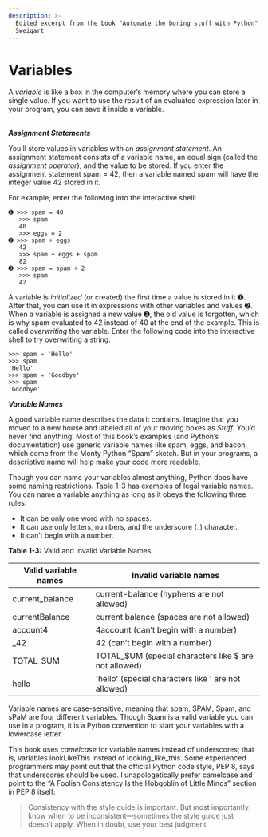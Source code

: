 ```yaml
---
description: >-
  Edited excerpt from the book "Automate the boring stuff with Python" by Al
  Sweigart
---
```


# Variables

A _variable_ is like a box in the computer’s memory where you can store a single value. If you want to use the result of an evaluated expression later in your program, you can save it inside a variable.

\
_**Assignment Statements**_

You’ll store values in variables with an _assignment statement_. An assignment statement consists of a variable name, an equal sign (called the _assignment operator_), and the value to be stored. If you enter the assignment statement spam = 42, then a variable named spam will have the integer value 42 stored in it.

For example, enter the following into the interactive shell:

```
➊ >>> spam = 40
   >>> spam
   40
   >>> eggs = 2
➋ >>> spam + eggs
   42
   >>> spam + eggs + spam
   82
➌ >>> spam = spam + 2
   >>> spam
   42
```

A variable is _initialized_ (or created) the first time a value is stored in it ➊. After that, you can use it in expressions with other variables and values ➋. When a variable is assigned a new value ➌, the old value is forgotten, which is why spam evaluated to 42 instead of 40 at the end of the example. This is called _overwriting_ the variable. Enter the following code into the interactive shell to try overwriting a string:

```
>>> spam = 'Hello'
>>> spam
'Hello'
>>> spam = 'Goodbye'
>>> spam
'Goodbye'
```

_**Variable Names**_

A good variable name describes the data it contains. Imagine that you moved to a new house and labeled all of your moving boxes as _Stuff_. You’d never find anything! Most of this book’s examples (and Python’s documentation) use generic variable names like spam, eggs, and bacon, which come from the Monty Python “Spam” sketch. But in your programs, a descriptive name will help make your code more readable.

Though you can name your variables almost anything, Python does have some naming restrictions. Table 1-3 has examples of legal variable names. You can name a variable anything as long as it obeys the following three rules:

* It can be only one word with no spaces.
* It can use only letters, numbers, and the underscore (\_) character.
* It can’t begin with a number.

**Table 1-3:** Valid and Invalid Variable Names

| **Valid variable names** | **Invalid variable names**                             |
| ------------------------ | ------------------------------------------------------ |
| current\_balance         | current-balance (hyphens are not allowed)              |
| currentBalance           | current balance (spaces are not allowed)               |
| account4                 | 4account (can’t begin with a number)                   |
| \_42                     | 42 (can’t begin with a number)                         |
| TOTAL\_SUM               | TOTAL\_$UM (special characters like $ are not allowed) |
| hello                    | 'hello' (special characters like ' are not allowed)    |

Variable names are case-sensitive, meaning that spam, SPAM, Spam, and sPaM are four different variables. Though Spam is a valid variable you can use in a program, it is a Python convention to start your variables with a lowercase letter.

This book uses _camelcase_ for variable names instead of underscores; that is, variables lookLikeThis instead of looking\_like\_this. Some experienced programmers may point out that the official Python code style, PEP 8, says that underscores should be used. I unapologetically prefer camelcase and point to the “A Foolish Consistency Is the Hobgoblin of Little Minds” section in PEP 8 itself:

> Consistency with the style guide is important. But most importantly: know when to be inconsistent—sometimes the style guide just doesn’t apply. When in doubt, use your best judgment.
